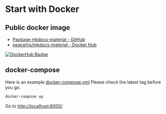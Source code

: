 # Start with Docker



## Public docker image

- [Package mkdocs-material - GitHub](https://github.com/users/peaceiris/packages/container/package/mkdocs-material)
- [peaceiris/mkdocs-material - Docker Hub]

<!-- https://dockeri.co/ -->
[![DockerHub Badge](https://dockeri.co/image/peaceiris/mkdocs-material)][peaceiris/mkdocs-material - Docker Hub]



## docker-compose

Here is an example [docker-compose.yml](https://github.com/peaceiris/mkdocs-material-boilerplate/blob/master/docker-compose.yml)
Please check the latest tag before you go.

```sh
docker-compose up
```

Go to [http://localhost:8000/](http://localhost:8000/)



<!-- Internal References -->
<!-- External References -->
[peaceiris/mkdocs-material - Docker Hub]: https://hub.docker.com/r/peaceiris/mkdocs-material
